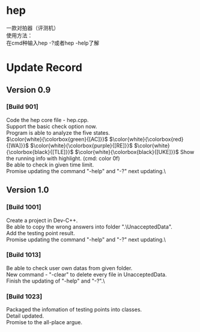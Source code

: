 # hep
 一款对拍器（评测机）\
 使用方法：\
 在cmd种输入hep -?或者hep -help了解

# Update Record
## Version 0.9
### \[Build 901]
Code the hep core file - hep.cpp.\
Support the basic check option now.\
Program is able to analyze the five states.\
$\color{white}{\colorbox{green}{[AC]}}$
 $\color{white}{\colorbox{red}{[WA]}}$
 $\color{white}{\colorbox{purple}{[RE]}}$
 $\color{white}{\colorbox{black}{[TLE]}}$
 $\color{white}{\colorbox{black}{[UKE]}}$
Show the running info with highlight. (cmd: color 0f)\
Be able to check in given time limit.\
Promise updating the command "-help" and "-?" next updating.\

## Version 1.0
### \[Build 1001]
Create a project in Dev-C++.\
Be able to copy the wrong answers into folder ".\UnacceptedData".\
Add the testing point result.\
Promise updating the command "-help" and "-?" next updating.\
### \[Build 1013]
Be able to check user own datas from given folder.\
New command - "-clear" to delete every file in UnacceptedData.\
Finish the updating of "-help" and "-?".\
### \[Build 1023]
Packaged the infomation of testing points into classes.\
Detail updated.\
Promise to the all-place argue.
